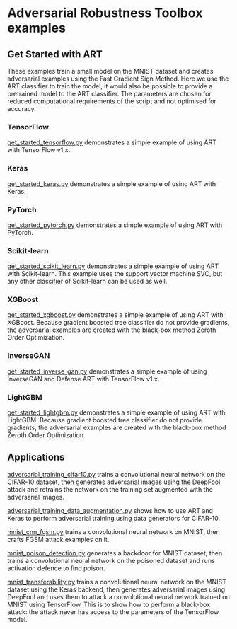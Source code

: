# Adversarial Robustness Toolbox examples

## Get Started with ART
These examples train a small model on the MNIST dataset and creates adversarial examples using the Fast Gradient Sign 
Method. Here we use the ART classifier to train the model, it would also be possible to provide a pretrained model to 
the ART classifier. The parameters are chosen for reduced computational requirements of the script and not optimised 
for accuracy.


### TensorFlow
[get_started_tensorflow.py](get_started_tensorflow.py) demonstrates a simple example of using ART with TensorFlow v1.x. 

### Keras
[get_started_keras.py](get_started_keras.py) demonstrates a simple example of using ART with Keras.

### PyTorch
[get_started_pytorch.py](get_started_pytorch.py) demonstrates a simple example of using ART with PyTorch.

### Scikit-learn
[get_started_scikit_learn.py](get_started_scikit_learn.py) demonstrates a simple example of using ART with Scikit-learn. 
This example uses the support vector machine SVC, but any other classifier of Scikit-learn can be used as well.

### XGBoost
[get_started_xgboost.py](get_started_xgboost.py) demonstrates a simple example of using ART with XGBoost.
Because gradient boosted tree classifier do not provide gradients, the adversarial examples are created with the 
black-box method Zeroth Order Optimization.

### InverseGAN
[get_started_inverse_gan.py](get_started_inverse_gan.py) demonstrates a simple example of using 
InverseGAN and Defense ART with TensorFlow v1.x.

### LightGBM
[get_started_lightgbm.py](get_started_lightgbm.py) demonstrates a simple example of using ART with LightGBM.
Because gradient boosted tree classifier do not provide gradients, the adversarial examples are created with the 
black-box method Zeroth Order Optimization.


## Applications

[adversarial_training_cifar10.py](adversarial_training_cifar10.py) trains a convolutional neural network on the CIFAR-10 
dataset, then generates adversarial images using the DeepFool attack and retrains the network on the training set 
augmented with the adversarial images.

[adversarial_training_data_augmentation.py](adversarial_training_data_augmentation.py) shows how to use ART and Keras 
to perform adversarial training using data generators for CIFAR-10.

[mnist_cnn_fgsm.py](mnist_cnn_fgsm.py) trains a convolutional neural network on MNIST, then crafts FGSM attack examples 
on it.

[mnist_poison_detection.py](mnist_poison_detection.py) generates a backdoor for MNIST dataset, then trains a 
convolutional neural network on the poisoned dataset and runs activation defence to find poison.

[mnist_transferability.py](mnist_transferability.py) trains a convolutional neural network on the MNIST dataset using 
the Keras backend, then generates adversarial images using DeepFool and uses them to attack a convolutional neural 
network trained on MNIST using TensorFlow. This is to show how to perform a black-box attack: the attack never has
access to the parameters of the TensorFlow model.

